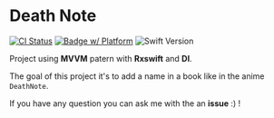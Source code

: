# Death Note

[![CI Status](https://circleci.com/gh/OmeraWasTaken/DeathNote.svg?style=shield&circle-token=e4231f4bba99301a49ec0a808c8e663c91090e3a)](https://circleci.com/gh/OmeraWasTaken/DeathNote)   [![Badge w/ Platform](https://cocoapod-badges.herokuapp.com/p/NSStringMask/badge.svg)](https://cocoadocs.org/docsets/NSStringMask) ![Swift Version](https://img.shields.io/badge/Swift-4.0-F16D39.svg?style=flat)



Project using __MVVM__ patern with __Rxswift__ and __DI__.

The goal of this project it's to add a name in a book like in the anime `DeathNote`.

If you have any question you can ask me with the an __issue__ :) !
